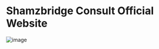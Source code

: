 # Shamzbridge Consult Official Website
![image](https://github.com/user-attachments/assets/0090e900-8122-4259-9805-d4643ef38d51)
